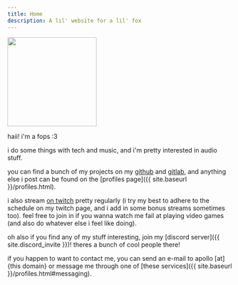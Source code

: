 ```yaml
---
title: Home
description: A lil' website for a lil' fox
---
```

<img src="{{ site.baseurl }}/assets/img/apollo_icon_river.png"
	width="200em"
	height="200em" />

haii! i'm a fops :3

i do some things with tech and music, and i'm pretty interested in audio stuff.

you can find a bunch of my projects on my [github](https://github.com/CoffeeCoder1)
and [gitlab](https://gitlab.com/CoffeeCoder1), and anything else i post can be
found on the [profiles page]({{ site.baseurl }}/profiles.html).

i also stream [on twitch](https://twitch.tv/apollofops) pretty regularly (i try
my best to adhere to the schedule on my twitch page, and i add in some bonus
streams sometimes too). feel free to join in if you wanna watch me fail at
playing video games (and also do whatever else i feel like doing).

oh also if you find any of my stuff interesting, join my [discord server]({{
site.discord_invite }})! theres a bunch of cool people there!

if you happen to want to contact me, you can send an e-mail to apollo [at] {this
domain} or message me through one of [these services]({{ site.baseurl }}/profiles.html#messaging).
